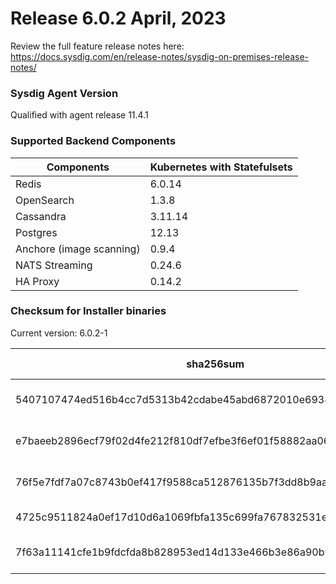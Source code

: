Release 6.0.2 April, 2023
===

Review the full feature release notes here: https://docs.sysdig.com/en/release-notes/sysdig-on-premises-release-notes/

### Sysdig Agent Version

Qualified with agent release 11.4.1

### Supported Backend Components

| **Components** | **Kubernetes with Statefulsets** |
|---|---|
| Redis                      | 6.0.14 |
| OpenSearch                 | 1.3.8 |
| Cassandra                  | 3.11.14 |
| Postgres                   | 12.13 |
| Anchore (image scanning)   | 0.9.4 |
| NATS Streaming             | 0.24.6 |
| HA Proxy                   | 0.14.2 |


### Checksum for Installer binaries

Current version: 6.0.2-1

| **sha256sum** | **Installer binary ** |
|---|---|
| 5407107474ed516b4cc7d5313b42cdabe45abd6872010e69347e32efd9e9e89b | installer-darwin-amd64 |
| e7baeeb2896ecf79f02d4fe212f810df7efbe3f6ef01f58882aa062b43fefb72 | installer-darwin-arm64 |
| 76f5e7fdf7a07c8743b0ef417f9588ca512876135b7f3dd8b9aa0dcb595db683 | installer-linux-amd64 |
| 4725c9511824a0ef17d10d6a1069fbfa135c699fa767832531ee10e8a58869ad | installer-linux-arm |
| 7f63a11141cfe1b9fdcfda8b828953ed14d133e466b3e86a90b9129588b764d0 | installer-linux-arm64 |

